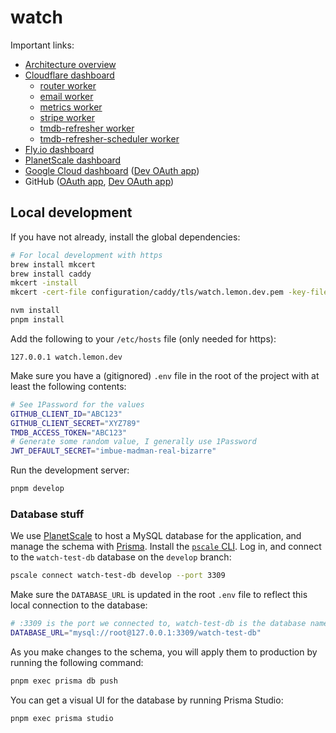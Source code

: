 # watch

Important links:

- [Architecture overview](https://www.figma.com/file/PoOBLPhMxCdc9S5rqk36tC/Watch-Architecture?node-id=0%3A1&t=l2ffxk1U8HUibXVo-1)
- [Cloudflare dashboard](https://dash.cloudflare.com/9bfdb755def60e50760e33036c6f1624/lemon.tools/workers)
  - [router worker](https://dash.cloudflare.com/9bfdb755def60e50760e33036c6f1624/workers/services/view/watch-router/production)
  - [email worker](https://dash.cloudflare.com/9bfdb755def60e50760e33036c6f1624/workers/services/view/watch-email/production)
  - [metrics worker](https://dash.cloudflare.com/9bfdb755def60e50760e33036c6f1624/workers/services/view/watch-metrics/production)
  - [stripe worker](https://dash.cloudflare.com/9bfdb755def60e50760e33036c6f1624/workers/services/view/watch-stripe/production)
  - [tmdb-refresher worker](https://dash.cloudflare.com/9bfdb755def60e50760e33036c6f1624/workers/services/view/watch-tmdb-refresher/production)
  - [tmdb-refresher-scheduler worker](https://dash.cloudflare.com/9bfdb755def60e50760e33036c6f1624/workers/services/view/watch-tmdb-refresher-scheduler/production)
- [Fly.io dashboard](https://fly.io/apps/watch-test-app)
- [PlanetScale dashboard](https://app.planetscale.com/chris-sauve/watch-test-db)
- [Google Cloud dashboard](https://console.cloud.google.com/welcome?project=watch-353105&_ga=2.12737845.383552117.1655603476-570853528.1655012838) ([Dev OAuth app](https://console.cloud.google.com/apis/credentials/oauthclient/357202806916-9ed7sce9ddqkb5hia8tvkl0pshleih2h.apps.googleusercontent.com?project=watch-353105))
- GitHub ([OAuth app](https://github.com/settings/applications/1515174), [Dev OAuth app](https://github.com/settings/applications/1609696))

## Local development

If you have not already, install the global dependencies:

```sh
# For local development with https
brew install mkcert
brew install caddy
mkcert -install
mkcert -cert-file configuration/caddy/tls/watch.lemon.dev.pem -key-file configuration/caddy/tls/watch.lemon.dev-key.pem "watch.lemon.dev"

nvm install
pnpm install
```

Add the following to your `/etc/hosts` file (only needed for https):

```
127.0.0.1 watch.lemon.dev
```

Make sure you have a (gitignored) `.env` file in the root of the project with at least the following contents:

```sh
# See 1Password for the values
GITHUB_CLIENT_ID="ABC123"
GITHUB_CLIENT_SECRET="XYZ789"
TMDB_ACCESS_TOKEN="ABC123"
# Generate some random value, I generally use 1Password
JWT_DEFAULT_SECRET="imbue-madman-real-bizarre"
```

Run the development server:

```sh
pnpm develop
```

### Database stuff

We use [PlanetScale](https://planetscale.com) to host a MySQL database for the application, and manage the schema with [Prisma](https://www.prisma.io). Install the [`pscale` CLI](https://docs.planetscale.com/concepts/planetscale-environment-setup). Log in, and connect to the `watch-test-db` database on the `develop` branch:

```sh
pscale connect watch-test-db develop --port 3309
```

Make sure the `DATABASE_URL` is updated in the root `.env` file to reflect this local connection to the database:

```sh
# :3309 is the port we connected to, watch-test-db is the database name
DATABASE_URL="mysql://root@127.0.0.1:3309/watch-test-db"
```

As you make changes to the schema, you will apply them to production by running the following command:

```sh
pnpm exec prisma db push
```

You can get a visual UI for the database by running Prisma Studio:

```sh
pnpm exec prisma studio
```

